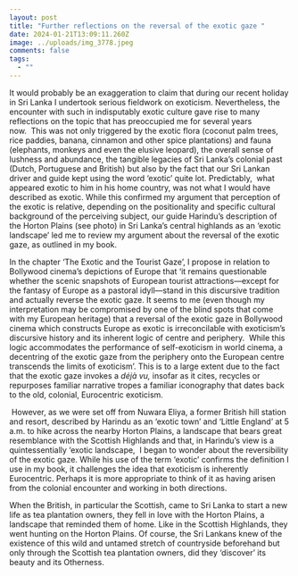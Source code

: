 ```yaml
---
layout: post
title: "Further reflections on the reversal of the exotic gaze "
date: 2024-01-21T13:09:11.260Z
image: ../uploads/img_3778.jpeg
comments: false
tags:
  - ""
---
```

It would probably be an exaggeration to claim that during our recent holiday in Sri Lanka I undertook serious fieldwork on exoticism. Nevertheless, the encounter with such in indisputably exotic culture gave rise to many reflections on the topic that has preoccupied me for several years now.  This was not only triggered by the exotic flora (coconut palm trees, rice paddies, banana, cinnamon and other spice plantations) and fauna (elephants, monkeys and even the elusive leopard), the overall sense of lushness and abundance, the tangible legacies of Sri Lanka’s colonial past (Dutch, Portuguese and British) but also by the fact that our Sri Lankan driver and guide kept using the word ‘exotic’ quite lot. Predictably,  what appeared exotic to him in his home country, was not what I would have described as exotic. While this confirmed my argument that perception of the exotic is relative, depending on the positionality and specific cultural background of the perceiving subject, our guide Harindu’s description of the Horton Plains (see photo) in Sri Lanka’s central highlands as an ‘exotic landscape’ led me to review my argument about the reversal of the exotic gaze, as outlined in my book. 

In the chapter ‘The Exotic and the Tourist Gaze’, I propose in relation to Bollywood cinema’s depictions of Europe that ‘it remains questionable whether the scenic snapshots of European tourist attractions—except for the fantasy of Europe as a pastoral idyll—stand in this discursive tradition and actually reverse the exotic gaze. It seems to me (even though my interpretation may be compromised by one of the blind spots that come with my European heritage) that a reversal of the exotic gaze in Bollywood cinema which constructs Europe as exotic is irreconcilable with exoticism’s discursive history and its inherent logic of centre and periphery.  While this logic accommodates the performance of self-exoticism in world cinema, a decentring of the exotic gaze from the periphery onto the European centre transcends the limits of exoticism’. This is to a large extent due to the fact that the exotic gaze invokes a *déjà vu,* insofar as it cites, recycles or repurposes familiar narrative tropes a familiar iconography that dates back to the old, colonial, Eurocentric exoticism. 

 However, as we were set off from Nuwara Eliya, a former British hill station and resort, described by Harindu as an ‘exotic town’ and ‘Little England’ at 5 a.m. to hike across the nearby Horton Plains, a landscape that bears great resemblance with the Scottish Highlands and that, in Harindu’s view is a quintessentially ‘exotic landscape,  I began to wonder about the reversibility of the exotic gaze. While his use of the term ‘exotic’ confirms the definition I use in my book, it challenges the idea that exoticism is inherently Eurocentric. Perhaps it is more appropriate to think of it as having arisen from the colonial encounter and working in both directions.

When the British, in particular the Scottish, came to Sri Lanka to start a new life as tea plantation owners, they fell in love with the Horton Plains, a landscape that reminded them of home. Like in the Scottish Highlands, they went hunting on the Horton Plains. Of course, the Sri Lankans knew of the existence of this wild and untamed stretch of countryside beforehand but only through the Scottish tea plantation owners, did they ‘discover’ its beauty and its Otherness.